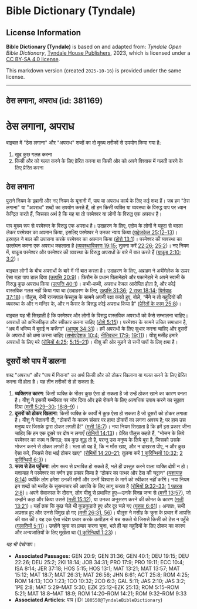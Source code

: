 # Bible Dictionary (Tyndale)

## License Information

**Bible Dictionary (Tyndale)** is based on and adapted from: _Tyndale Open Bible Dictionary_, [Tyndale House Publishers](https://tyndaleopenresources.com/), 2023, which is licensed under a [CC BY-SA 4.0 license](https://creativecommons.org/licenses/by-sa/4.0/legalcode.en).

This markdown version (created `2025-10-16`) is provided under the same license.



--------------------------------

## ठेस लगाना, अपराध (id: 381169)

ठेस लगाना, अपराध
================

बाइबल में "ठेस लगाना" और "अपराध" शब्दों का दो मुख्य तरीकों से उपयोग किया गया है:

1. खुद कुछ गलत करना
2. किसी और को गलत करने के लिए प्रेरित करना या किसी और को अपने विश्वास में गलती करने के लिए प्रेरित करना

ठेस लगाना
---------

पुराने नियम के इब्रानी और नए नियम के यूनानी में, पाप या अपराध कार्य के लिए कई शब्द हैं। जब हम "ठेस लगाना" या "अपराध" शब्दों का उपयोग करते हैं, तो हम किसी व्यक्ति या व्यवस्था के विरुद्ध पाप पर ध्यान केन्द्रित करते हैं, जिसका अर्थ है कि यह या तो परमेश्वर या लोगों के विरुद्ध एक अपराध है।

पाप मुख्य रूप से परमेश्वर के विरुद्ध एक अपराध है। उदाहरण के लिए, एदोम के लोगों ने यहूदा से बदला लेकर परमेश्वर का अपमान किया, इसलिए परमेश्वर ने उनका न्याय किया ([यहेजकेल 25:12–13](https://ref.ly/Ezek25:12-Ezek25:13))। इस्राएल ने बाल की उपासना करके परमेश्वर का अपमान किया ([होशे 13:1](https://ref.ly/Hos13:1))। परमेश्वर की व्यवस्था का उल्लंघन करना एक अपराध कहलाता है ([व्यवस्थाविवरण 19:15](https://ref.ly/Deut19:15); तुलना करें [22:26](https://ref.ly/Deut22:26); [25:2](https://ref.ly/Deut25:2))। नए नियम में, याकूब परमेश्वर और परमेश्वर की व्यवस्था के विरुद्ध अपराधों के बारे में बात करते हैं ([याकूब 2:10](https://ref.ly/Jas2:10); [3:2](https://ref.ly/Jas3:2))।

बाइबल लोगों के बीच अपराधों के बारे में भी बात करता है। उदाहरण के लिए, अब्राहम ने अबीमेलेक के ऊपर ऐसा बड़ा पाप डाल दिया ([उत्पत्ति 20:9](https://ref.ly/Gen20:9))। फिरौन के प्रधान पिलानेहारे और पकानेहारे ने अपने स्वामी के विरुद्ध कुछ अपराध किया ([उत्पत्ति 40:1](https://ref.ly/Gen40:1))। कभी\-कभी, अपराध केवल आरोपित होता है, और कोई वास्तविक गलत नहीं किया गया था (उदाहरण के लिए, [उत्पत्ति 31:36](https://ref.ly/Gen31:36); [2 राजा 18:14](https://ref.ly/2Kgs18:14); [यिर्मयाह 37:18](https://ref.ly/Jer37:18))। पौलुस, रोमी राज्यपाल फेस्तुस के सामने अपनी रक्षा करते हुए, बोले, “मैंने न तो यहूदियों की व्यवस्था के और न मन्दिर के, और न कैसर के विरुद्ध कोई अपराध किया है” ([प्रेरितों के काम 25:8](https://ref.ly/Acts25:8))।

बाइबल यह भी सिखाती है कि परमेश्वर और लोगों के विरुद्ध वास्तविक अपराधों को कैसे सम्भालना चाहिए। अपराधों को अभिस्वीकृत और स्वीकार करना चाहिए ([होशे 5:15](https://ref.ly/Hos5:15))। परमेश्वर के सामने उचित समाधान है, “अब मैं भविष्य में बुराई न करूँगा” ([अय्यूब 34:31](https://ref.ly/Job34:31))। हमें अपराधों के लिए सुधार करना चाहिए और दूसरों के अपराधों को क्षमा करना चाहिए ([सभोपदेशक 10:4](https://ref.ly/Eccl10:4); [नीतिवचन 17:9](https://ref.ly/Prov17:9); [19:11](https://ref.ly/Prov19:11))। यीशु मसीह हमारे अपराधों के लिए मरे ([रोमियों 4:25](https://ref.ly/Rom4:25); [5:15–21](https://ref.ly/Rom5:15-Rom5:21))। यीशु की ओर मुड़ने से सभी पापों के लिए क्षमा है।

दूसरों को पाप में डालना
-----------------------

शब्द "अपराध" और "पाप में गिराना" का अर्थ किसी और को ठोकर खिलाना या गलत करने के लिए प्रेरित करना भी होता है। यह तीन तरीकों से हो सकता है:

1. **व्यक्तिगत कारण**: किसी व्यक्ति के भीतर कुछ ऐसा हो सकता है जो उन्हें ठोकर खाने का कारण बनता है। यीशु ने इसकी गम्भीरता पर जोर दिया और इसे रोकने के लिए अत्यधिक उपाय करने का सुझाव दिया ([मत्ती 5:29–30](https://ref.ly/Matt5:29-Matt5:30); [18:8–9](https://ref.ly/Matt18:8-Matt18:9))।
2. **दूसरों को ठोकर खिलाना**: किसी व्यक्ति के कार्यों में कुछ ऐसा हो सकता है जो दूसरों को ठोकर लगाता है। यीशु ने चेतावनी दी, "ठोकरों के कारण संसार पर हाय! ठोकरों का लगना अवश्य है; पर हाय उस मनुष्य पर जिसके द्वारा ठोकर लगती है!" ([मत्ती 18:7](https://ref.ly/Matt18:7))। नया नियम सिखाता है कि हमें इस प्रकार जीना चाहिए कि हम एक दूसरे पर दोष न लगाएँ ([रोमियों 14:13](https://ref.ly/Rom14:13))। प्रेरित पौलुस कहते हैं, "भोजन के लिये परमेश्वर का काम न बिगाड़; सब कुछ शुद्ध तो है, परन्तु उस मनुष्य के लिये बुरा है, जिसको उसके भोजन करने से ठोकर लगती है। भला तो यह है, कि न माँस खाए, और न दाखरस पीए, न और कुछ ऐसा करे, जिससे तेरा भाई ठोकर खाए" ([रोमियों 14:20–21](https://ref.ly/Rom14:20-Rom14:21); तुलना करें [1 कुरिन्थियों 10:32](https://ref.ly/1Cor10:32); [2 कुरिन्थियों 6:3](https://ref.ly/2Cor6:3))।
3. **सत्य से ठेस पहुँचना**: लोग सत्य से प्रभावित हो सकते हैं, भले ही प्रस्तुत करने वाला व्यक्ति दोषी न हो। यशायाह ने परमेश्वर का वर्णन इस प्रकार किया है “ठोकर का पत्थर और ठेस की चट्टान” ([यशायाह 8:14](https://ref.ly/Isa8:14)) क्योंकि लोग हमेशा उनकी मांगों और उनमें विश्वास के मार्ग को स्वीकार नहीं करेंगे। नया नियम इन शब्दों को मसीह के सुसमाचार की आपत्ति के लिए लागू करता है ([रोमियों 9:32–33](https://ref.ly/Rom9:32-Rom9:33); [1 पतरस 2:8](https://ref.ly/1Pet2:8))। अपने सेवाकाल के दौरान, लोग यीशु से प्रभावित हुए—उनके विनम्र जन्म से ([मत्ती 13:57](https://ref.ly/Matt13:57)), जो उन्होंने कहा और किया उससे ([मत्ती 15:12](https://ref.ly/Matt15:12)), या उनका अनुसरण करने की कीमत के कारण ([मत्ती 13:21](https://ref.ly/Matt13:21))। यहाँ तक कि कुछ चेले भी कुड़कुड़ाते हुए और दूर चले गए ([यूहन्ना 6:61](https://ref.ly/John6:61))। अन्ततः, सभी अप्रसन्न हुए और उनसे विमुख हो गए ([मत्ती 26:31, 56](https://ref.ly/Matt26:31,Matt26:56))। पौलुस ने मसीह के क्रूस के प्रचार में आपत्ति की बात की। वह एक ऐसा संदेश प्रचार करके उत्पीड़न से बच सकते थे जिससे किसी को ठेस न पहुँचे ([गलातियों 5:11](https://ref.ly/Gal5:11))। उन्होंने क्रूस का प्रचार करना चुना, भले ही यह यहूदियों के लिए ठोकर का कारण और अन्यजातियों के लिए मूर्खता था ([1 कुरिन्थियों 1:23](https://ref.ly/1Cor1:23))।

*यह भी देखें* पाप।

* **Associated Passages:** GEN 20:9; GEN 31:36; GEN 40:1; DEU 19:15; DEU 22:26; DEU 25:2; 2KI 18:14; JOB 34:31; PRO 17:9; PRO 19:11; ECC 10:4; ISA 8:14; JER 37:18; HOS 5:15; HOS 13:1; MAT 13:21; MAT 13:57; MAT 15:12; MAT 18:7; MAT 26:31; MAT 26:56; JHN 6:61; ACT 25:8; ROM 4:25; ROM 14:13; 1CO 1:23; 1CO 10:32; 2CO 6:3; GAL 5:11; JAS 2:10; JAS 3:2; 1PE 2:8; MAT 5:29–MAT 5:30; EZK 25:12–EZK 25:13; ROM 5:15–ROM 5:21; MAT 18:8–MAT 18:9; ROM 14:20–ROM 14:21; ROM 9:32–ROM 9:33
* **Associated Articles:** पाप (ID: `180550@TyndaleBibleDictionary`)

